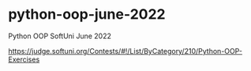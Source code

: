 # python-oop-june-2022
Python OOP SoftUni June 2022

https://judge.softuni.org/Contests/#!/List/ByCategory/210/Python-OOP-Exercises
